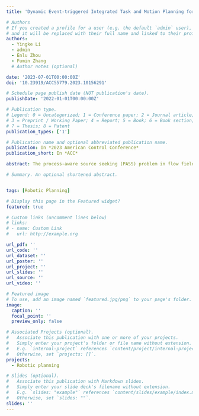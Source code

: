 ```yaml
---
title: 'Dynamic Event-triggered Integrated Task and Motion Planning for Process-aware Source Seeking'

# Authors
# If you created a profile for a user (e.g. the default `admin` user), write the username (folder name) here
# and it will be replaced with their full name and linked to their profile.
authors:
  - Yingke Li
  - admin
  - Enlu Zhou
  - Fumin Zhang
  # Author notes (optional)

date: '2023-07-01T00:00:00Z'
doi: '10.23919/ACC55779.2023.10156291'

# Schedule page publish date (NOT publication's date).
publishDate: '2022-01-01T00:00:00Z'

# Publication type.
# Legend: 0 = Uncategorized; 1 = Conference paper; 2 = Journal article;
# 3 = Preprint / Working Paper; 4 = Report; 5 = Book; 6 = Book section;
# 7 = Thesis; 8 = Patent
publication_types: ['1']

# Publication name and optional abbreviated publication name.
publication: In *2023 American Control Conference*
publication_short: In *ACC*

abstract: The process-aware source seeking (PASS) problem in flow fields aims to find an informative trajectory to reach an unknown source location while taking the energy consumption in the flow fields into consideration. Taking advantage of the existing methods on flow field partition, this paper formulates this problem as a task and motion planning (TAMP) problem and proposes a bi-level hierarchical planning framework to decouple the planning of inter-region transition and inner-region trajectory by introducing inter-region junctions. An integrated strategy is utilized to enable efficient upper-level planning by investigating the optimal solution of the lower-level planner. In order to leverage the triggering rate and the performance, a dynamic event-triggered mechanism is introduced to decide the triggering conditions for both measurements and re-plans. The proposed algorithm provides guaranteed convergence of the trajectory, and achieves automatic trade-off between exploration and exploitation. The simulation results demonstrate that the proposed algorithm greatly reduces the energy consumption as well as the frequencies of measurements and re-plans.

# Summary. An optional shortened abstract.


tags: [Robotic Planning]

# Display this page in the Featured widget?
featured: true

# Custom links (uncomment lines below)
# links:
# - name: Custom Link
#   url: http://example.org

url_pdf: ''
url_code: ''
url_dataset: ''
url_poster: ''
url_project: ''
url_slides: ''
url_source: ''
url_video: ''

# Featured image
# To use, add an image named `featured.jpg/png` to your page's folder.
image:
  caption: ''
  focal_point: ''
  preview_only: false

# Associated Projects (optional).
#   Associate this publication with one or more of your projects.
#   Simply enter your project's folder or file name without extension.
#   E.g. `internal-project` references `content/project/internal-project/index.md`.
#   Otherwise, set `projects: []`.
projects:
  - Robotic planning

# Slides (optional).
#   Associate this publication with Markdown slides.
#   Simply enter your slide deck's filename without extension.
#   E.g. `slides: "example"` references `content/slides/example/index.md`.
#   Otherwise, set `slides: ""`.
slides: ''
---
```

